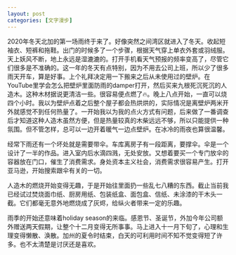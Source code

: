 ```yaml
---
layout: post
categories: [文字漫步]
---
```


2020年冬天北加的第一场雨终于来了。好像突然之间湾区就进入了冬天。收起短袖衣、短裤和拖鞋。出门的时候多了一个步骤，根据天气穿上单衣外套或羽绒服。天上妖风不断，地上永远是湿漉漉的。打开手机看天气预报的频率变高了，尽管它们很多是不准确的。这一年的冬天有点特别，因为不用去公司上班，所以少了很多雨天开车，算是好事。上个礼拜决定用一下搬来之后从未使用过的壁炉。在YouTube里学会怎么把壁炉里面防雨的damper打开，然后买来九根死沉死沉的人造木。这种木材据说更清洁一些。很容易便点燃了🔥。晚上八点开始，一直可以烧四个小时。我以为壁炉点着之后整个屋子都会热烘烘的，实际情况是离壁炉两米开外就感觉不到任何热量了。一开始我以为我的点火方式有问题，后来做了一番调查后才知道这种人造木虽然方便，但是热量较真的木柴远远不够，所以只能提供一种氛围。但不管怎样，总可以一边开着暖气一边点壁炉。在冰冷的雨夜也算很温馨。

经常下雨还有一个坏处就是需要带伞。车库离房子有一段距离，要撑伞。伞是一个设计了一半的作品。进入室内后水滴四溅，无处安放。又想着要买一个专门放伞的容器放在门口，催生了消费需求。身处资本主义社会，消费需求很容易产生。打开亚马逊，开始搜索跟伞有关的一切。

人造木的燃烧开始变得无趣，于是开始往里面扔一些乱七八糟的东西。截止当前我已经试过焚烧面巾纸、厨房用纸、包装纸盒、面包盒、信纸、未涂漆的干木头一截。它们都毫无意外地燃烧成了灰烬，给纵火者带来一定的乐趣。

雨季的开始还意味着holiday season的来临。感恩节、圣诞节，外加今年公司额外赠送两天假期，让整个十二月变得无所事事。马上进入十一月下旬了，心理和生理变得懒散、涣散。加州的夏令时结束，白天的可利用时间不知不觉变得短了许多。也不太清楚是讨厌还是喜欢。